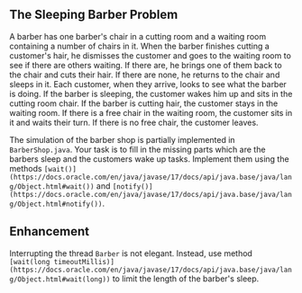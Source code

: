## The Sleeping Barber Problem

A barber has one barber's chair in a cutting room and a waiting room containing a number of chairs in it. When the barber finishes cutting a customer's hair, he dismisses the customer and goes to the waiting room to see if there are others waiting. If there are, he brings one of them back to the chair and cuts their hair. If there are none, he returns to the chair and sleeps in it. Each customer, when they arrive, looks to see what the barber is doing. If the barber is sleeping, the customer wakes him up and sits in the cutting room chair. If the barber is cutting hair, the customer stays in the waiting room. If there is a free chair in the waiting room, the customer sits in it and waits their turn. If there is no free chair, the customer leaves.

The simulation of the barber shop is partially implemented in `BarberShop.java`. Your task is to fill in the missing parts which are the barbers sleep and the customers wake up tasks. Implement them using the methods `[wait()](https://docs.oracle.com/en/java/javase/17/docs/api/java.base/java/lang/Object.html#wait())` and `[notify()](https://docs.oracle.com/en/java/javase/17/docs/api/java.base/java/lang/Object.html#notify())`.

## Enhancement

Interrupting the thread `Barber` is not elegant. Instead, use method `[wait(long timeoutMillis)](https://docs.oracle.com/en/java/javase/17/docs/api/java.base/java/lang/Object.html#wait(long))` to limit the length of the barber's sleep.